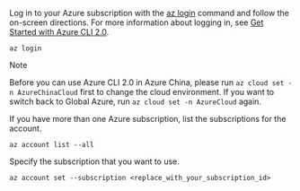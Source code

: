 Log in to your Azure subscription with the [az login](https://docs.microsoft.com/cli/azure/#login) command and follow the on-screen directions. For more information about logging in, see [Get Started with Azure CLI 2.0](https://docs.microsoft.com/cli/azure/get-started-with-azure-cli).

```azurecli
az login
```

> [!NOTE]
> Before you can use Azure CLI 2.0 in Azure China, please run `az cloud set -n AzureChinaCloud` first to change the cloud environment. If you want to switch back to Global Azure, run `az cloud set -n AzureCloud` again.

If you have more than one Azure subscription, list the subscriptions for the account.

```azurecli
az account list --all
```

Specify the subscription that you want to use.

```azurecli
az account set --subscription <replace_with_your_subscription_id>
```
